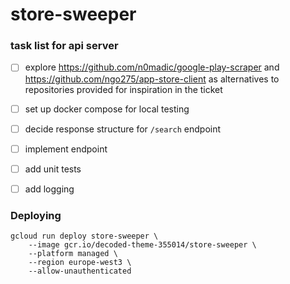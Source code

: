 # store-sweeper

### task list for api server

- [ ] explore https://github.com/n0madic/google-play-scraper and https://github.com/ngo275/app-store-client as alternatives to repositories provided for inspiration in the ticket
- [ ] set up docker compose for local testing
- [ ] decide response structure for `/search` endpoint
- [ ] implement endpoint
- [ ] add unit tests
- [ ] add logging


### Deploying

```
gcloud run deploy store-sweeper \
    --image gcr.io/decoded-theme-355014/store-sweeper \
    --platform managed \
    --region europe-west3 \
    --allow-unauthenticated
```
